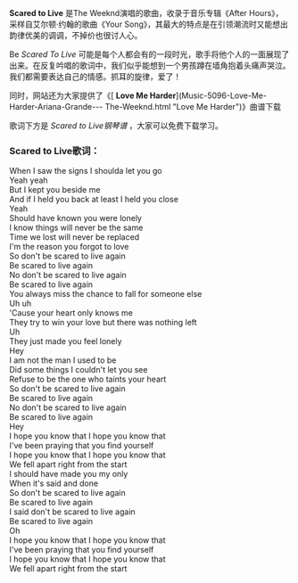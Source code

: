 

**Scared to Live** 是The Weeknd演唱的歌曲，收录于音乐专辑《After Hours》，采样自艾尔顿·约翰的歌曲《Your
Song》，其最大的特点是在引领潮流时又能想出韵律优美的调调，不掉价也很讨人心。

Be _Scared To Live_
可能是每个人都会有的一段时光，歌手将他个人的一面展现了出来。在反复吟唱的歌词中，我们似乎能想到一个男孩蹲在墙角抱着头痛声哭泣。我们都需要表达自己的情感。抓耳的旋律，爱了！

同时，网站还为大家提供了《[ **Love Me Harder**](Music-5096-Love-Me-Harder-Ariana-Grande---
The-Weeknd.html "Love Me Harder")》曲谱下载

歌词下方是 _Scared to Live钢琴谱_ ，大家可以免费下载学习。

### Scared to Live歌词：

When I saw the signs I shoulda let you go  
Yeah yeah  
But I kept you beside me  
And if I held you back at least I held you close  
Yeah  
Should have known you were lonely  
I know things will never be the same  
Time we lost will never be replaced  
I'm the reason you forgot to love  
So don't be scared to live again  
Be scared to live again  
No don't be scared to live again  
Be scared to live again  
You always miss the chance to fall for someone else  
Uh uh  
'Cause your heart only knows me  
They try to win your love but there was nothing left  
Uh  
They just made you feel lonely  
Hey  
I am not the man I used to be  
Did some things I couldn't let you see  
Refuse to be the one who taints your heart  
So don't be scared to live again  
Be scared to live again  
No don't be scared to live again  
Be scared to live again  
Hey  
I hope you know that I hope you know that  
I've been praying that you find yourself  
I hope you know that I hope you know that  
We fell apart right from the start  
I should have made you my only  
When it's said and done  
So don't be scared to live again  
Be scared to live again  
I said don't be scared to live again  
Be scared to live again  
Oh  
I hope you know that I hope you know that  
I've been praying that you find yourself  
I hope you know that I hope you know that  
We fell apart right from the start

